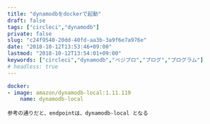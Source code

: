 ```yaml
---
title: "dynamodbをdockerで起動"
draft: false
tags: ["circleci","dynamodb"]
private: false
slug: "c24f9540-20dd-40fd-aa3b-3a9f6e7a976e"
date: "2018-10-12T13:53:46+09:00"
lastmod: "2018-10-12T13:54:01+09:00"
keywords: ["circleci","dynamodb","ベジプロ","プログ","プログラム"]
# headless: true
---
```


```yaml:config.yml
docker:
- image: amazon/dynamodb-local:1.11.119
    name: dynamodb-local
```

```!
参考の通りだと、endpointは、dynamodb-local となる
```
